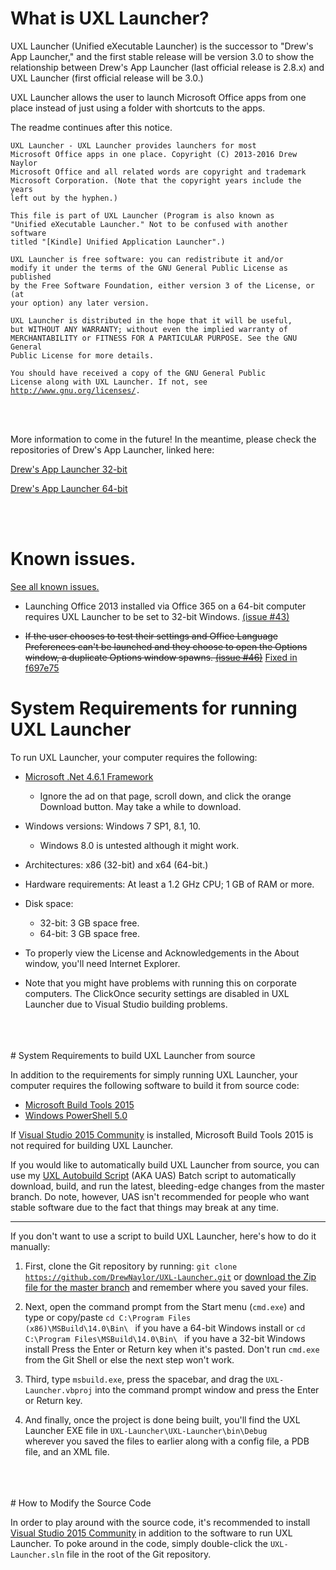 # What is UXL Launcher?

UXL Launcher (Unified eXecutable Launcher) is the successor to "Drew's App Launcher," and the first stable release will be version 3.0 to show the relationship between Drew's App Launcher (last official release is 2.8.x) and UXL Launcher (first official release will be 3.0.)

UXL Launcher allows the user to launch Microsoft Office apps from one place instead of just using a folder with shortcuts to the apps.

The readme continues after this notice.

<code>UXL Launcher - UXL Launcher provides launchers for most Microsoft Office apps in one place.
Copyright (C) 2013-2016  Drew Naylor
Microsoft Office and all related words are copyright
and trademark Microsoft Corporation.
(Note that the copyright years include the years left out by the hyphen.)</code>

<code>This file is part of UXL Launcher
(Program is also known as "Unified eXecutable Launcher." Not to be confused with
another software titled "[Kindle] Unified Application Launcher".)</code>

<code>UXL Launcher is free software: you can redistribute it and/or modify
it under the terms of the GNU General Public License as published by
the Free Software Foundation, either version 3 of the License, or
(at your option) any later version.</code>

<code>UXL Launcher is distributed in the hope that it will be useful,
but WITHOUT ANY WARRANTY; without even the implied warranty of
MERCHANTABILITY or FITNESS FOR A PARTICULAR PURPOSE.  See the
GNU General Public License for more details.</code>

<code>You should have received a copy of the GNU General Public License
along with UXL Launcher.  If not, see <http://www.gnu.org/licenses/>.</code>

<br>
<br>

More information to come in the future! In the meantime, please check the repositories of Drew's App Launcher, linked here:

[Drew's App Launcher 32-bit](https://github.com/DrewNaylor/MSOfficeAppLauncherNext32)

[Drew's App Launcher 64-bit](https://github.com/DrewNaylor/MSOfficeAppLauncherNext64)

<br>
<br>

# Known issues.

[See all known issues.](https://github.com/DrewNaylor/UXL-Launcher/labels/known%20issue)

- Launching Office 2013 installed via Office 365 on a 64-bit computer requires UXL Launcher to be set to 32-bit Windows. [(issue #43)](https://github.com/DrewNaylor/UXL-Launcher/issues/43)

- ~~If the user chooses to test their settings and Office Language Preferences can't be launched and they choose to open the Options window, a duplicate Options window spawns. [(issue #46)](https://github.com/DrewNaylor/UXL-Launcher/issues/46)~~ [Fixed in f697e75](https://github.com/DrewNaylor/UXL-Launcher/commit/f697e75552dd19e8d66db12e775adc559c87e953)


# System Requirements for running UXL Launcher

To run UXL Launcher, your computer requires the following:

- [Microsoft .Net 4.6.1 Framework](https://www.microsoft.com/en-us/download/details.aspx?id=49981)

  - Ignore the ad on that page, scroll down, and click the orange Download button. May take a while to download.

- Windows versions: Windows 7 SP1, 8.1, 10.
  - Windows 8.0 is untested although it might work.

- Architectures: x86 (32-bit) and x64 (64-bit.)

- Hardware requirements: At least a 1.2 GHz CPU; 1 GB of RAM or more.

- Disk space:

  - 32-bit: 3 GB space free.
  - 64-bit: 3 GB space free.

- To properly view the License and Acknowledgements in the About window, you'll need Internet Explorer.

- Note that you might have problems with running this on corporate computers. The ClickOnce security settings are disabled in UXL Launcher due to Visual Studio building problems.
<br>
<br>
<br>
# System Requirements to build UXL Launcher from source

In addition to the requirements for simply running UXL Launcher, your computer requires the following software to build it from source code:

- [Microsoft Build Tools 2015](https://www.microsoft.com/en-us/download/details.aspx?id=48159)
- [Windows PowerShell 5.0](https://www.microsoft.com/en-us/download/details.aspx?id=50395)

If [Visual Studio 2015 Community](https://www.visualstudio.com/vs/) is installed, Microsoft Build Tools 2015 is not required for building UXL Launcher.

If you would like to automatically build UXL Launcher from source, you can use my [UXL Autobuild Script](https://gist.github.com/DrewNaylor/22e3f1cded702fff494a46dabe643fde) (AKA UAS) Batch script to automatically download, build, and run the latest, bleeding-edge changes from the master branch. Do note, however, UAS isn't recommended for people who want stable software due to the fact that things may break at any time.

***

If you don't want to use a script to build UXL Launcher, here's how to do it manually:

1. First, clone the Git repository by running: <code>git clone https://github.com/DrewNaylor/UXL-Launcher.git</code> or [download the Zip file for the master branch](https://github.com/DrewNaylor/UXL-Launcher/archive/master.zip) and remember where you saved your files.

2. Next, open the command prompt from the Start menu (<code>cmd.exe</code>) and type or copy/paste <code>cd C:\Program Files (x86)\MSBuild\14.0\Bin\ </code> if you have a 64-bit Windows install or <code>cd C:\Program Files\MSBuild\14.0\Bin\ </code> if you have a 32-bit Windows install Press the Enter or Return key when it's pasted. Don't run <code>cmd.exe</code> from the Git Shell or else the next step won't work.

3. Third, type <code>msbuild.exe</code>, press the spacebar, and drag the <code>UXL-Launcher.vbproj</code> into the command prompt window and press the Enter or Return key.

4. And finally, once the project is done being built, you'll find the UXL Launcher EXE file in <code>UXL-Launcher\UXL-Launcher\bin\Debug </code> wherever you saved the files to earlier along with a config file, a PDB file, and an XML file.
<br>
<br>
<br>
# How to Modify the Source Code

In order to play around with the source code, it's recommended to install [Visual Studio 2015 Community](https://www.visualstudio.com/vs/) in addition to the software to run UXL Launcher. To poke around in the code, simply double-click the <code>UXL-Launcher.sln</code> file in the root of the Git repository.
